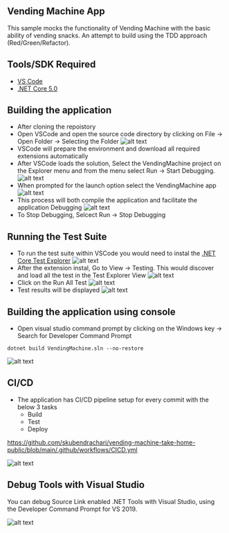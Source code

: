 ## Vending Machine App

This sample mocks the functionality of Vending Machine with the basic ability of vending snacks. An attempt to build using the TDD approach (Red/Green/Refactor).

## Tools/SDK Required 
- [VS Code](https://code.visualstudio.com/)
- [.NET Core 5.0](https://dotnet.microsoft.com/download/dotnet/5.0)

## Building the application

- After cloning the repoistory 
- Open VSCode and open the source code directory by clicking on File -> Open Folder -> Selecting the Folder
![alt text](https://user-images.githubusercontent.com/17605340/124309930-79527d00-db39-11eb-8701-65a162123378.PNG)
- VSCode will prepare the environment and download all required extensions automatically
- After VSCode loads the solution, Select the VendingMachine project on the Explorer menu and from the menu select Run -> Start Debugging.
  ![alt text](https://user-images.githubusercontent.com/17605340/124310362-101f3980-db3a-11eb-8954-01555bf6032c.png)
- When prompted for the launch option select the VendingMachine app
  ![alt text](https://user-images.githubusercontent.com/17605340/124310892-db5fb200-db3a-11eb-839f-1cafb54813ab.png)
- This process will both compile the application and facilitate the application Debugging 
  ![alt text](https://user-images.githubusercontent.com/17605340/124311020-0ea24100-db3b-11eb-814d-53a3ea2a9e0d.png)
- To Stop Debugging, Selcect Run -> Stop Debugging

 ## Running the Test Suite
- To run the test suite within VSCode you would need to instal the [.NET Core Test Explorer](https://marketplace.visualstudio.com/items?itemName=formulahendry.dotnet-test-explorer)
  ![alt text](https://user-images.githubusercontent.com/17605340/124311997-9b99ca00-db3c-11eb-9703-3a8745b061f2.png)
- After the extension instal, Go to View -> Testing. This would discover and load all the test in the Test Explorer View
  ![alt text](https://user-images.githubusercontent.com/17605340/124312266-021ee800-db3d-11eb-86ee-3b9461397008.png)
- Click on the Run All Test
  ![alt text](https://user-images.githubusercontent.com/17605340/124312514-7194d780-db3d-11eb-82ca-833606db8807.png)
- Test results will be displayed 
  ![alt text](https://user-images.githubusercontent.com/17605340/124312479-65a91580-db3d-11eb-9ec5-e4d8d55ef21a.png)

 ## Building the application using console
- Open visual studio command prompt by clicking on the Windows key -> Search for Developer Command Prompt
```console
dotnet build VendingMachine.sln --no-restore
```
![alt text](https://user-images.githubusercontent.com/17605340/123356573-f4160980-d535-11eb-8d56-701ddb168552.PNG) 

## CI/CD

- The application has CI/CD pipeline setup for every commit with the below 3 tasks
  - Build
  - Test
  - Deploy

https://github.com/skubendrachari/vending-machine-take-home-public/blob/main/.github/workflows/CICD.yml 
 
![alt text](https://user-images.githubusercontent.com/17605340/123356537-e3659380-d535-11eb-9e02-af01d07cf7e0.PNG)
 
## Debug Tools with Visual Studio

You can debug Source Link enabled .NET Tools with Visual Studio, using the Developer Command Prompt for VS 2019. 

![alt text](https://user-images.githubusercontent.com/17605340/123356426-b4e7b880-d535-11eb-939d-b1f342a49c64.PNG)
